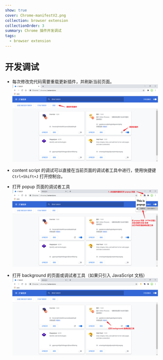 ```yaml
---
show: true
cover: Chrome-manifestV2.png
collection: browser extension
collectionOrder: 3
summary: Chrome 插件开发调试
tags:
  - browser extension
---
```


# 开发调试
* 每次修改完代码需要重载更新插件，并刷新当前页面。
![更新插件](./images/refresh.png)


* content script 的调试可以直接在当前页面的调试者工具中进行，使用快捷键 `Ctrl+Shift+J` 打开控制台。

* 打开 popup 页面的调试者工具
![popup 调试者工具](./images/popup-debug.png)

* 打开  background 的页面或调试者工具（如果只引入 JavaScript 文档）
![background 调试者工具](./images/background-debug.png)

